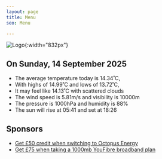 ```yaml
---
layout: page
title: Menu
seo: Menu

---
```


![Logo](/images/logo.jpg){:width="832px"}

<!-- weather_marker starts -->
## On Sunday, 14 September 2025

- The average temperature today is 14.34˚C,
- With highs of 14.99˚C and lows of 13.72˚C,
- It may feel like 14.13˚C with scattered clouds
- The wind speed is 5.81m/s and visibility is 10000m
- The pressure is 1000hPa and humidity is 88%
- The sun will rise at 05:41 and set at 18:26

<!-- weather_marker ends -->

## Sponsors

- [Get £50 credit when switching to Octopus Energy](https://bit.ly/3oD1nnS)
- [Get £75 when taking a 1000mb YouFibre broadband plan](https://aklam.io/91zWhU?)
